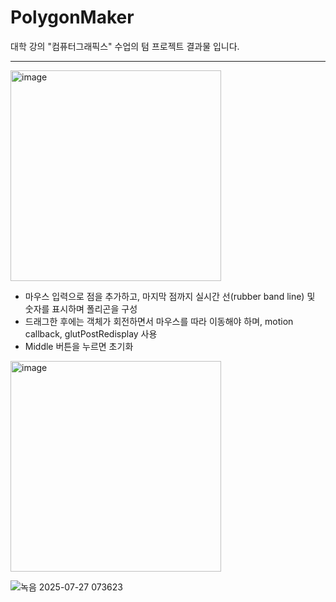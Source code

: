# PolygonMaker
대학 강의 "컴퓨터그래픽스" 수업의 텀 프로젝트 결과물 입니다.

---
<img width="337" alt="image" src="https://github.com/user-attachments/assets/378c8904-3ac5-4827-9574-9d24414249ef"/>

- 마우스 입력으로 점을 추가하고, 마지막 점까지 실시간 선(rubber band line) 및 숫자를 표시하며 폴리곤을 구성
- 드래그한 후에는 객체가 회전하면서 마우스를 따라 이동해야 하며, motion callback, glutPostRedisplay 사용
- Middle 버튼을 누르면 초기화
  
<img width="337" alt="image" src="https://github.com/user-attachments/assets/4f7ebb41-45e3-4dcf-afe1-9165eb2b8882"/>

![녹음 2025-07-27 073623](https://github.com/user-attachments/assets/d73f446e-44b0-43ae-9350-caf0311a89cd)
